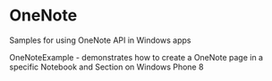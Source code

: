 OneNote
=======

Samples for using OneNote API in Windows apps

OneNoteExample - demonstrates how to create a OneNote page in a specific Notebook and Section on Windows Phone 8
